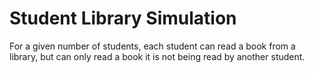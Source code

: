 # Student Library Simulation

For a given number of students, each student can read a book from a library, but can only read a book it is not being
read by another student.